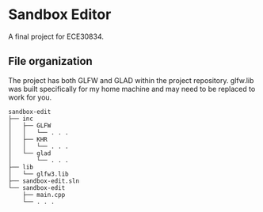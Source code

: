 # Sandbox Editor
A final project for ECE30834.
## File organization
The project has both GLFW and GLAD within the project repository. glfw.lib was built specifically for my home machine and may need to be replaced to work for you.
```
sandbox-edit
├── inc
│   ├── GLFW
│   │   └── . . .
│   ├── KHR
│   │   └── . . .
│   └── glad
│       └── . . .
├── lib
│   └── glfw3.lib
├── sandbox-edit.sln
└── sandbox-edit
    ├── main.cpp
    └── . . .
```
